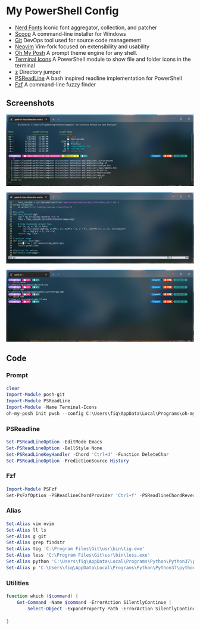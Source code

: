 # My PowerShell Config
- [Nerd Fonts](https://www.nerdfonts.com/) Iconic font aggregator, collection, and patcher
- [Scoop](https://scoop.sh/) A command-line installer for Windows
- [Git](https://git-scm.com/) DevOps tool used for source code management
- [Neovim](https://github.com/neovim/neovim) Vim-fork focused on extensibility and usability
- [Oh My Posh](https://ohmyposh.dev/docs) A prompt theme engine for any shell.
- [Terminal Icons](https://github.com/devblackops/Terminal-Icons) A PowerShell module to show file and folder icons in the terminal
- [z](https://github.com/rupa/z) Directory jumper
- [PSReadLine](https://github.com/PowerShell/PSReadLine) A bash inspired readline implementation for PowerShell
- [Fzf](https://github.com/junegunn/fzf) A command-line fuzzy finder


## Screenshots
![alt tag](https://github.com/fiqgant/My-PowerShell-Config/blob/main/Images/SS_1.png)

![alt tag](https://github.com/fiqgant/My-PowerShell-Config/blob/main/Images/SS_2-.png)

![alt tag](https://github.com/fiqgant/My-PowerShell-Config/blob/main/Images/SS_3.png)


## Code

### Prompt
``` Powershell
clear
Import-Module posh-git
Import-Module PSReadLine
Import-Module -Name Terminal-Icons
oh-my-posh init pwsh --config C:\Users\fiq\AppData\Local\Programs\oh-my-posh\themes/cloud-native-azure.omp.json | Invoke-Expression
```

### PSReadline
``` Powershell
Set-PSReadLineOption -EditMode Emacs
Set-PSReadLineOption -BellStyle None
Set-PSReadLineKeyHandler -Chord 'Ctrl+d' -Function DeleteChar
Set-PSReadLineOption -PredictionSource History
```

### Fzf
``` Powershell
Import-Module PSFzf
Set-PsFzfOption -PSReadlineChordProvider 'Ctrl+f' -PSReadlineChordReverseHistory 'Ctrl+r'
```


### Alias
``` Powershell
Set-Alias vim nvim
Set-Alias ll ls
Set-Alias g git
Set-Alias grep findstr
Set-Alias tig 'C:\Program Files\Git\usr\bin\tig.exe'
Set-Alias less 'C:\Program Files\Git\usr\bin\less.exe'
Set-Alias python 'C:\Users\fiq\AppData\Local\Programs\Python\Python37\python.exe'
Set-Alias p 'C:\Users\fiq\AppData\Local\Programs\Python\Python37\python.exe'
```

### Utilities
``` Powershell
function which ($command) {
    Get-Command -Name $command -ErrorAction SilentlyContinue |
        Select-Object -ExpandProperty Path -ErrorAction SilentlyContinue
    
}
```

